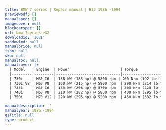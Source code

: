 ```yaml
---
title: BMW 7 series | Repair manual | E32 1986 -1994
previewpdf: []
manualspec: []
imagecover: null
blockcarspec: []
url: bmw-7series-e32
downloadid: '1021'
sendowlmd: null
manualprice: null
isbn: null
sku: null
manualtoc: null
manualcover: |+
  | Model   | Engine  | Power                       | Torque                         | Accel.[27]         | Top Speed                   | Years     | 
  |---------|---------|-----------------------------|--------------------------------|--------------------|-----------------------------|-----------| 
  | 730i    | M30 I6  | 138 kW (185 hp) @ 5800 rpm | 260 N·m (192 lb·ft) @ 4000 rpm | 10.6 (AT) 9.3 (MT) | 222 km/h (AT) 222 km/h (MT) | 1986–1994 | 
  | 730i V8 | M60 V8  | 160 kW (215 hp) @ 5800 rpm  | 290 N·m (214 lb·ft) @ 4500 rpm | 9.3 (AT) 8.5 (MT)  | 230 km/h (AT) 233 km/h (MT) | 1992–1994 | 
  | 735i    | M30 I6  | 155 kW (208 hp) @ 5700 rpm  | 305 N·m (225 lb·ft) @ 4000 rpm | 9.1 (AT) 8.3 (MT)  | 228 km/h (AT) 231 km/h (MT) | 1986–1992 | 
  | 740i    | M60 V8  | 210 kW (282 hp) @ 5800 rpm  | 400 N·m (295 lb·ft) @ 4500 rpm | 7.4 (MT)           | 240 km/h                  | 1992–1994 | 
  | 750i    | M70 V12 | 220 kW (295 hp) @ 5200 rpm  | 450 N·m (332 lb·ft) @ 4100 rpm | 7.4 (MT)           | 250 km/h                  | 1987–1994 | 

manualdescription: ''
manualyear: 1986 -1994
gsTitle: null
type: product
---
```


